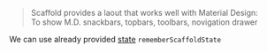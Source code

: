 > Scaffold provides a laout that works well with Material Design:  
To show M.D. snackbars, topbars, toolbars, novigation drawer  

We can use already provided [state](https://github.com/KidPudel/android-starter-kit/blob/main/jetpack-compose/jc-state.md) `rememberScaffoldState`
